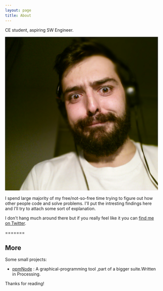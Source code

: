```yaml
---
layout: page
title: About
---
```


<p class="message">


  CE student, aspiring SW Engineer.

</p>
<div id="infoBox">
<img id="pic" src="/img/pic2.jpg" >
</div>


I spend large majority of my free/not-so-free time trying to figure out how other people code and
solve problems.
I'll put the intresting findings here and I'll try to attach some sort of explanation.

I don't hang much around there but if you really feel like it you can [find me on Twitter](https://twitter.com/mdo).

=======

## More

Some small projects:

* [ppmNode](https://github.com/LoreBerli/ppmNode) : A graphical-programming tool ,part of a bigger suite.Written in Processing.



Thanks for reading!
